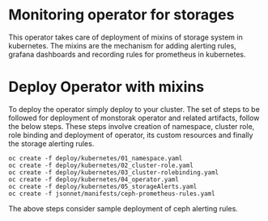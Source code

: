 # Monitoring operator for storages

This operator takes care of deployment of mixins of storage system in
kubernetes. The mixins are the mechanism for adding alerting rules,
grafana dashboards and recording rules for prometheus in kubernetes.

# Deploy Operator with mixins
To deploy the operator simply deploy to your cluster. The set of steps
to be followed for deployment of monstorak operator and related artifacts,
follow the below steps. These steps involve creation of namespace, cluster
role, role binding and deployment of operator, its custom resources and
finally the storage alerting rules.

```
oc create -f deploy/kubernetes/01_namespace.yaml
oc create -f deploy/kubernetes/02_cluster-role.yaml
oc create -f deploy/kubernetes/03_cluster-rolebinding.yaml
oc create -f deploy/kubernetes/04_operator.yaml
oc create -f deploy/kubernetes/05_storageAlerts.yaml
oc create -f jsonnet/manifests/ceph-prometheus-rules.yaml
```

The above steps consider sample deployment of ceph alerting rules.
